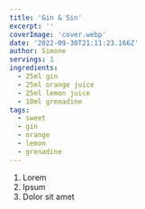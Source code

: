 ```yaml
---
title: 'Gin & Sin'
excerpt: ''
coverImage: 'cover.webp'
date: '2022-09-30T21:11:23.166Z'
author: Simone
servings: 1
ingredients:
  - 25ml gin
  - 25ml orange juice
  - 25ml lemon juice
  - 10ml grenadine
tags:
  - sweet
  - gin
  - orange
  - lemon
  - grenadine
---
```


1. Lorem
1. Ipsum
1. Dolor sit amet
